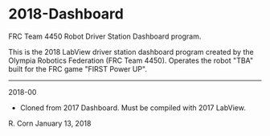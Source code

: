 # 2018-Dashboard
FRC Team 4450 Robot Driver Station Dashboard program.

This is the 2018 LabView driver station dashboard program created by the Olympia Robotics Federation (FRC Team 4450).
Operates the robot "TBA" built for the FRC game "FIRST Power UP".
*********************************************************************************************************************
2018-00

*	Cloned from 2017 Dashboard. Must be compiled with 2017 LabView.

R. Corn
January 13, 2018
